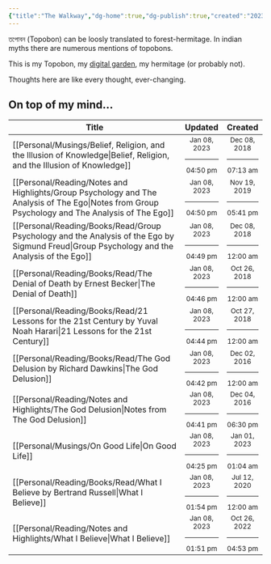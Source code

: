 ```yaml
---
{"title":"The Walkway","dg-home":true,"dg-publish":true,"created":"2023-01-02T21:30:15+06:00","updated":"2023-01-06T21:57:25+06:00","metatags":{"description":"Utsob's Digital Garden","og:description":"Utsob's Digital Garden"},"permalink":"/the-walkway/","tags":"gardenEntry","dgPassFrontmatter":true}
---
```


তপোবন (Topobon) can be loosly translated to forest-hermitage. In indian myths there are numerous mentions of topobons.

This is my Topobon, my [digital garden](https://cagrimmett.com/notes/2020/11/08/what-are-digital-gardens/), my hermitage (or probably not).

Thoughts here are like every thought, ever-changing.

## On top of my mind…
| Title                                                                                                                                              | Updated                                                   | Created                                                   |
| -------------------------------------------------------------------------------------------------------------------------------------------------- | --------------------------------------------------------- | --------------------------------------------------------- |
| [[Personal/Musings/Belief, Religion, and the Illusion of Knowledge\|Belief, Religion, and the Illusion of Knowledge]]                           | <center><small>Jan 08, 2023<hr/>04:50 pm</small></center> | <center><small>Dec 08, 2018<hr/>07:13 am</small></center> |
| [[Personal/Reading/Notes and Highlights/Group Psychology and The Analysis of The Ego\|Notes from Group Psychology and The Analysis of The Ego]] | <center><small>Jan 08, 2023<hr/>04:50 pm</small></center> | <center><small>Nov 19, 2019<hr/>05:41 pm</small></center> |
| [[Personal/Reading/Books/Read/Group Psychology and the Analysis of the Ego by Sigmund Freud\|Group Psychology and the Analysis of the Ego]]     | <center><small>Jan 08, 2023<hr/>04:49 pm</small></center> | <center><small>Dec 08, 2018<hr/>12:00 am</small></center> |
| [[Personal/Reading/Books/Read/The Denial of Death by Ernest Becker\|The Denial of Death]]                                                       | <center><small>Jan 08, 2023<hr/>04:46 pm</small></center> | <center><small>Oct 26, 2018<hr/>12:00 am</small></center> |
| [[Personal/Reading/Books/Read/21 Lessons for the 21st Century by Yuval Noah Harari\|21 Lessons for the 21st Century]]                           | <center><small>Jan 08, 2023<hr/>04:44 pm</small></center> | <center><small>Oct 27, 2018<hr/>12:00 am</small></center> |
| [[Personal/Reading/Books/Read/The God Delusion by Richard Dawkins\|The God Delusion]]                                                           | <center><small>Jan 08, 2023<hr/>04:42 pm</small></center> | <center><small>Dec 02, 2016<hr/>12:00 am</small></center> |
| [[Personal/Reading/Notes and Highlights/The God Delusion\|Notes from The God Delusion]]                                                         | <center><small>Jan 08, 2023<hr/>04:41 pm</small></center> | <center><small>Dec 04, 2016<hr/>06:30 pm</small></center> |
| [[Personal/Musings/On Good Life\|On Good Life]]                                                                                                 | <center><small>Jan 08, 2023<hr/>04:25 pm</small></center> | <center><small>Jan 01, 2023<hr/>01:04 am</small></center> |
| [[Personal/Reading/Books/Read/What I Believe by Bertrand Russell\|What I Believe]]                                                              | <center><small>Jan 08, 2023<hr/>01:54 pm</small></center> | <center><small>Jul 12, 2020<hr/>12:00 am</small></center> |
| [[Personal/Reading/Notes and Highlights/What I Believe\|What I Believe]]                                                                        | <center><small>Jan 08, 2023<hr/>01:51 pm</small></center> | <center><small>Oct 26, 2022<hr/>04:53 pm</small></center> |
